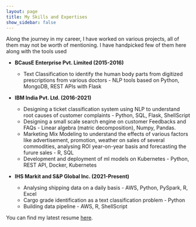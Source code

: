 ```yaml
---
layout: page
title: My Skills and Expertises
show_sidebar: false
---
```


Along the journey in my career, I have worked on various projects, all of them may not be worth of mentioning. I have handpicked few of them here along with the tools used

+ **BCausE Enterprise Pvt. Limited (2015-2016)**
    + Text Classification to identify the human body parts from digitized prescriptions from various doctors - NLP tools based on Python, MongoDB, REST APIs with Flask

+ **IBM India Pvt. Ltd. (2016-2021)**
    + Designing a ticket classification system using NLP to understand root causes of customer complaints - Python, SQL, Flask, ShellScript
    + Designing a small scale search engine on customer Feedbacks and FAQs - Linear algebra (matric decomposition), Numpy, Pandas.
    + Marketing Mix Modeling to understand the effects of various factors like advertisement, promotion, weather on sales of several commodities, analysing ROI year-on-year basis and forecasting the furure sales - R, SQL
    + Development and deployment of ml models on Kubernetes - Python, REST API, Docker, Kubernetes

+ **IHS Markit and S&P Global Inc. (2021-Present)**
    + Analysing shipping data on a daily basis - AWS, Python, PySpark, R, Excel
    + Cargo grade identification as a text classification problem - Python
    + Building data pipeline - AWS, R, ShellScript


You can find my latest resume [here](/website/assets/pdf/koushik_khan_resume_one_page.pdf).





